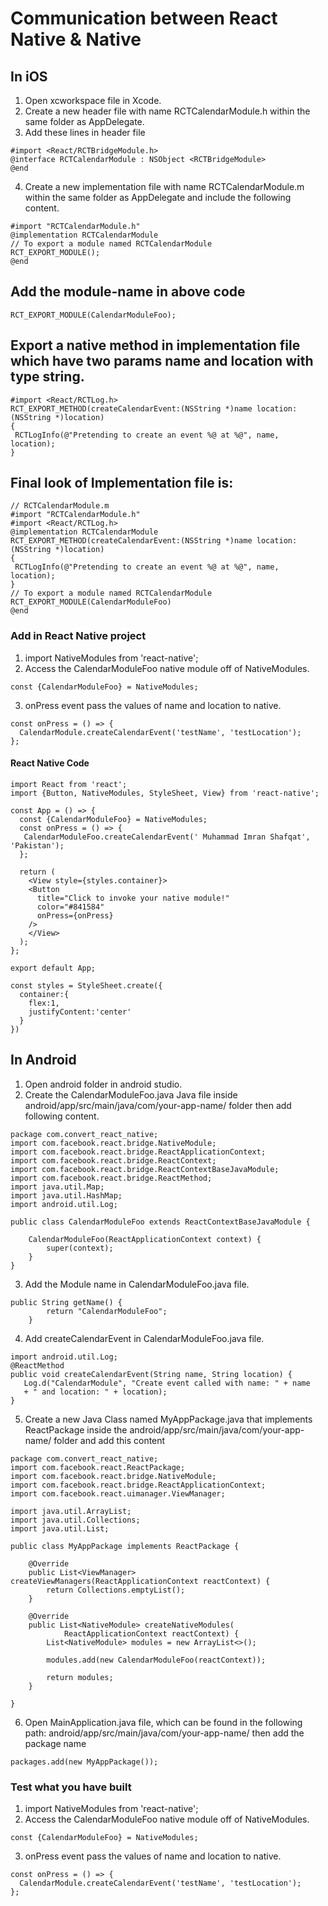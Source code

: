 # Communication between React Native & Native

## In iOS

1. Open xcworkspace file in Xcode.
2. Create a new header file with name RCTCalendarModule.h within the same folder as AppDelegate.
3. Add these lines in header file

```
#import <React/RCTBridgeModule.h>
@interface RCTCalendarModule : NSObject <RCTBridgeModule>
@end
```
4. Create a new implementation file with name RCTCalendarModule.m within the same folder as AppDelegate and include the following content.

```
#import "RCTCalendarModule.h"
@implementation RCTCalendarModule
// To export a module named RCTCalendarModule
RCT_EXPORT_MODULE();
@end
```

## Add the module-name in above code

```
RCT_EXPORT_MODULE(CalendarModuleFoo);
```

## Export a native method in implementation file which have two params name and location with type string.

```
#import <React/RCTLog.h>
RCT_EXPORT_METHOD(createCalendarEvent:(NSString *)name location:(NSString *)location)
{
 RCTLogInfo(@"Pretending to create an event %@ at %@", name, location);
}
```

## Final look of Implementation file is:

```
// RCTCalendarModule.m
#import "RCTCalendarModule.h"
#import <React/RCTLog.h>
@implementation RCTCalendarModule
RCT_EXPORT_METHOD(createCalendarEvent:(NSString *)name location:(NSString *)location)
{
 RCTLogInfo(@"Pretending to create an event %@ at %@", name, location);
}
// To export a module named RCTCalendarModule
RCT_EXPORT_MODULE(CalendarModuleFoo)
@end

```

### Add in React Native project
1. import NativeModules from 'react-native';
2. Access the CalendarModuleFoo native module off of NativeModules.
```
const {CalendarModuleFoo} = NativeModules;
```

3. onPress event pass the values of name and location to native.
```
const onPress = () => {
  CalendarModule.createCalendarEvent('testName', 'testLocation');
};
```

#### React Native Code
```
import React from 'react';
import {Button, NativeModules, StyleSheet, View} from 'react-native';

const App = () => {
  const {CalendarModuleFoo} = NativeModules;
  const onPress = () => {
   CalendarModuleFoo.createCalendarEvent(' Muhammad Imran Shafqat', 'Pakistan');
  };

  return (
    <View style={styles.container}>
    <Button
      title="Click to invoke your native module!"
      color="#841584"
      onPress={onPress}
    />
    </View>
  );
};

export default App;

const styles = StyleSheet.create({
  container:{
    flex:1,
    justifyContent:'center'
  }
})
```


## In Android

1. Open android folder in android studio.
2. Create the CalendarModuleFoo.java Java file inside android/app/src/main/java/com/your-app-name/ folder then add following content.
```
package com.convert_react_native;
import com.facebook.react.bridge.NativeModule;
import com.facebook.react.bridge.ReactApplicationContext;
import com.facebook.react.bridge.ReactContext;
import com.facebook.react.bridge.ReactContextBaseJavaModule;
import com.facebook.react.bridge.ReactMethod;
import java.util.Map;
import java.util.HashMap;
import android.util.Log;

public class CalendarModuleFoo extends ReactContextBaseJavaModule {

    CalendarModuleFoo(ReactApplicationContext context) {
        super(context);
    }
}

```
3. Add the Module name in CalendarModuleFoo.java file.
```
public String getName() {
        return "CalendarModuleFoo";
    }
```
4. Add createCalendarEvent in CalendarModuleFoo.java file. 
```
import android.util.Log;
@ReactMethod
public void createCalendarEvent(String name, String location) {
   Log.d("CalendarModule", "Create event called with name: " + name
   + " and location: " + location);
}
```
5. Create a new Java Class named MyAppPackage.java that implements ReactPackage inside the android/app/src/main/java/com/your-app-name/ folder and add this content
```
package com.convert_react_native;
import com.facebook.react.ReactPackage;
import com.facebook.react.bridge.NativeModule;
import com.facebook.react.bridge.ReactApplicationContext;
import com.facebook.react.uimanager.ViewManager;

import java.util.ArrayList;
import java.util.Collections;
import java.util.List;

public class MyAppPackage implements ReactPackage {

    @Override
    public List<ViewManager> createViewManagers(ReactApplicationContext reactContext) {
        return Collections.emptyList();
    }

    @Override
    public List<NativeModule> createNativeModules(
            ReactApplicationContext reactContext) {
        List<NativeModule> modules = new ArrayList<>();

        modules.add(new CalendarModuleFoo(reactContext));

        return modules;
    }

}

```

6. Open MainApplication.java  file, which can be found in the following path: android/app/src/main/java/com/your-app-name/ then add the package name
```
packages.add(new MyAppPackage());
``` 

### Test what you have built
1. import NativeModules from 'react-native';
2. Access the CalendarModuleFoo native module off of NativeModules.

```
const {CalendarModuleFoo} = NativeModules;
```
3. onPress event pass the values of name and location to native.

```
const onPress = () => {
  CalendarModule.createCalendarEvent('testName', 'testLocation');
};
```




